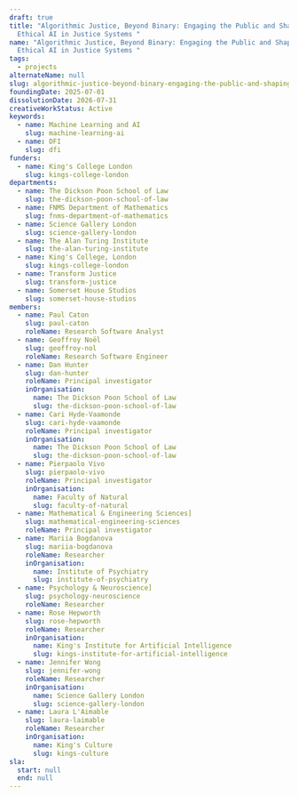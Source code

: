 ```yaml
---
draft: true
title: "Algorithmic Justice, Beyond Binary: Engaging the Public and Shaping
  Ethical AI in Justice Systems "
name: "Algorithmic Justice, Beyond Binary: Engaging the Public and Shaping
  Ethical AI in Justice Systems "
tags:
  - projects
alternateName: null
slug: algorithmic-justice-beyond-binary-engaging-the-public-and-shaping-ethical-ai-in-justice-systems
foundingDate: 2025-07-01
dissolutionDate: 2026-07-31
creativeWorkStatus: Active
keywords:
  - name: Machine Learning and AI
    slug: machine-learning-ai
  - name: DFI
    slug: dfi
funders:
  - name: King's College London
    slug: kings-college-london
departments:
  - name: The Dickson Poon School of Law
    slug: the-dickson-poon-school-of-law
  - name: FNMS Department of Mathematics
    slug: fnms-department-of-mathematics
  - name: Science Gallery London
    slug: science-gallery-london
  - name: The Alan Turing Institute
    slug: the-alan-turing-institute
  - name: King's College, London
    slug: kings-college-london
  - name: Transform Justice
    slug: transform-justice
  - name: Somerset House Studios
    slug: somerset-house-studios
members:
  - name: Paul Caton
    slug: paul-caton
    roleName: Research Software Analyst
  - name: Geoffroy Noël
    slug: geoffroy-nol
    roleName: Research Software Engineer
  - name: Dan Hunter
    slug: dan-hunter
    roleName: Principal investigator
    inOrganisation:
      name: The Dickson Poon School of Law
      slug: the-dickson-poon-school-of-law
  - name: Cari Hyde-Vaamonde
    slug: cari-hyde-vaamonde
    roleName: Principal investigator
    inOrganisation:
      name: The Dickson Poon School of Law
      slug: the-dickson-poon-school-of-law
  - name: Pierpaolo Vivo
    slug: pierpaolo-vivo
    roleName: Principal investigator
    inOrganisation:
      name: Faculty of Natural
      slug: faculty-of-natural
  - name: Mathematical & Engineering Sciences]
    slug: mathematical-engineering-sciences
    roleName: Principal investigator
  - name: Mariia Bogdanova
    slug: mariia-bogdanova
    roleName: Researcher
    inOrganisation:
      name: Institute of Psychiatry
      slug: institute-of-psychiatry
  - name: Psychology & Neuroscience]
    slug: psychology-neuroscience
    roleName: Researcher
  - name: Rose Hepworth
    slug: rose-hepworth
    roleName: Researcher
    inOrganisation:
      name: King's Institute for Artificial Intelligence
      slug: kings-institute-for-artificial-intelligence
  - name: Jennifer Wong
    slug: jennifer-wong
    roleName: Researcher
    inOrganisation:
      name: Science Gallery London
      slug: science-gallery-london
  - name: Laura L'Aimable
    slug: laura-laimable
    roleName: Researcher
    inOrganisation:
      name: King's Culture
      slug: kings-culture
sla:
  start: null
  end: null
---
```

